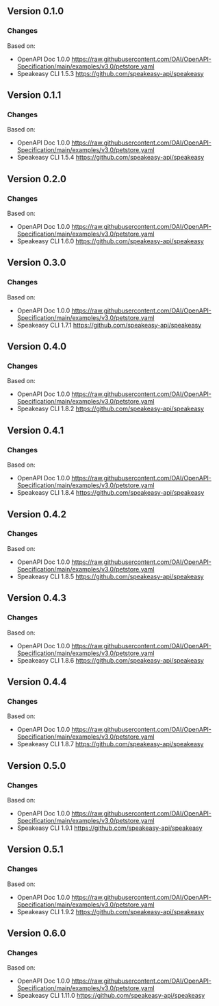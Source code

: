 

## Version 0.1.0
### Changes
Based on:
- OpenAPI Doc 1.0.0 https://raw.githubusercontent.com/OAI/OpenAPI-Specification/main/examples/v3.0/petstore.yaml
- Speakeasy CLI 1.5.3 https://github.com/speakeasy-api/speakeasy

## Version 0.1.1
### Changes
Based on:
- OpenAPI Doc 1.0.0 https://raw.githubusercontent.com/OAI/OpenAPI-Specification/main/examples/v3.0/petstore.yaml
- Speakeasy CLI 1.5.4 https://github.com/speakeasy-api/speakeasy

## Version 0.2.0
### Changes
Based on:
- OpenAPI Doc 1.0.0 https://raw.githubusercontent.com/OAI/OpenAPI-Specification/main/examples/v3.0/petstore.yaml
- Speakeasy CLI 1.6.0 https://github.com/speakeasy-api/speakeasy

## Version 0.3.0
### Changes
Based on:
- OpenAPI Doc 1.0.0 https://raw.githubusercontent.com/OAI/OpenAPI-Specification/main/examples/v3.0/petstore.yaml
- Speakeasy CLI 1.7.1 https://github.com/speakeasy-api/speakeasy

## Version 0.4.0
### Changes
Based on:
- OpenAPI Doc 1.0.0 https://raw.githubusercontent.com/OAI/OpenAPI-Specification/main/examples/v3.0/petstore.yaml
- Speakeasy CLI 1.8.2 https://github.com/speakeasy-api/speakeasy

## Version 0.4.1
### Changes
Based on:
- OpenAPI Doc 1.0.0 https://raw.githubusercontent.com/OAI/OpenAPI-Specification/main/examples/v3.0/petstore.yaml
- Speakeasy CLI 1.8.4 https://github.com/speakeasy-api/speakeasy

## Version 0.4.2
### Changes
Based on:
- OpenAPI Doc 1.0.0 https://raw.githubusercontent.com/OAI/OpenAPI-Specification/main/examples/v3.0/petstore.yaml
- Speakeasy CLI 1.8.5 https://github.com/speakeasy-api/speakeasy

## Version 0.4.3
### Changes
Based on:
- OpenAPI Doc 1.0.0 https://raw.githubusercontent.com/OAI/OpenAPI-Specification/main/examples/v3.0/petstore.yaml
- Speakeasy CLI 1.8.6 https://github.com/speakeasy-api/speakeasy

## Version 0.4.4
### Changes
Based on:
- OpenAPI Doc 1.0.0 https://raw.githubusercontent.com/OAI/OpenAPI-Specification/main/examples/v3.0/petstore.yaml
- Speakeasy CLI 1.8.7 https://github.com/speakeasy-api/speakeasy

## Version 0.5.0
### Changes
Based on:
- OpenAPI Doc 1.0.0 https://raw.githubusercontent.com/OAI/OpenAPI-Specification/main/examples/v3.0/petstore.yaml
- Speakeasy CLI 1.9.1 https://github.com/speakeasy-api/speakeasy

## Version 0.5.1
### Changes
Based on:
- OpenAPI Doc 1.0.0 https://raw.githubusercontent.com/OAI/OpenAPI-Specification/main/examples/v3.0/petstore.yaml
- Speakeasy CLI 1.9.2 https://github.com/speakeasy-api/speakeasy

## Version 0.6.0
### Changes
Based on:
- OpenAPI Doc 1.0.0 https://raw.githubusercontent.com/OAI/OpenAPI-Specification/main/examples/v3.0/petstore.yaml
- Speakeasy CLI 1.11.0 https://github.com/speakeasy-api/speakeasy